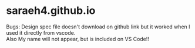 # saraeh4.github.io
 
Bugs:
Design spec file doesn't download on github link but it worked when I used it directly from vscode.  
Also My name will not appear, but is included on VS Code!!

